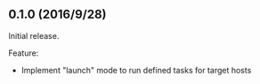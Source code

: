 ## 0.1.0 (2016/9/28)

Initial release.

Feature:

- Implement "launch" mode to run defined tasks for target hosts
